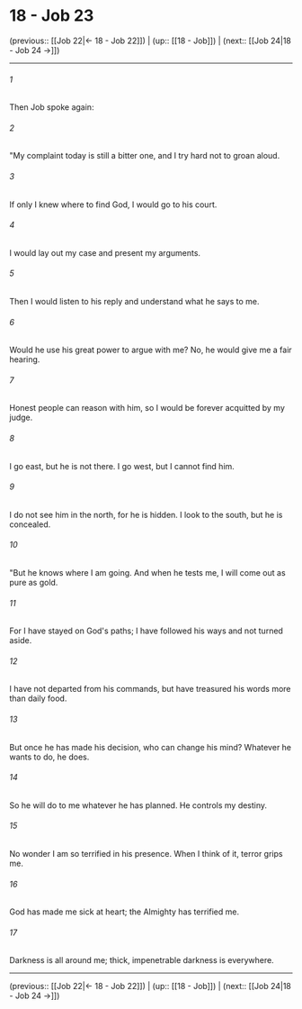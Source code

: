 # 18 - Job 23

(previous:: [[Job 22|← 18 - Job 22]]) | (up:: [[18 - Job]]) | (next:: [[Job 24|18 - Job 24 →]])

***


###### 1 
Then Job spoke again: 

###### 2 
"My complaint today is still a bitter one, and I try hard not to groan aloud. 

###### 3 
If only I knew where to find God, I would go to his court. 

###### 4 
I would lay out my case and present my arguments. 

###### 5 
Then I would listen to his reply and understand what he says to me. 

###### 6 
Would he use his great power to argue with me? No, he would give me a fair hearing. 

###### 7 
Honest people can reason with him, so I would be forever acquitted by my judge. 

###### 8 
I go east, but he is not there. I go west, but I cannot find him. 

###### 9 
I do not see him in the north, for he is hidden. I look to the south, but he is concealed. 

###### 10 
"But he knows where I am going. And when he tests me, I will come out as pure as gold. 

###### 11 
For I have stayed on God's paths; I have followed his ways and not turned aside. 

###### 12 
I have not departed from his commands, but have treasured his words more than daily food. 

###### 13 
But once he has made his decision, who can change his mind? Whatever he wants to do, he does. 

###### 14 
So he will do to me whatever he has planned. He controls my destiny. 

###### 15 
No wonder I am so terrified in his presence. When I think of it, terror grips me. 

###### 16 
God has made me sick at heart; the Almighty has terrified me. 

###### 17 
Darkness is all around me; thick, impenetrable darkness is everywhere.

***

(previous:: [[Job 22|← 18 - Job 22]]) | (up:: [[18 - Job]]) | (next:: [[Job 24|18 - Job 24 →]])
